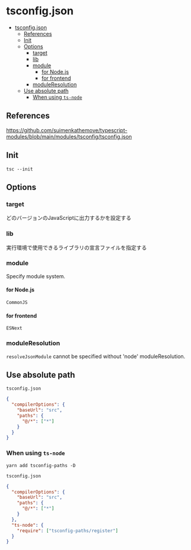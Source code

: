 # tsconfig.json

- [tsconfig.json](#tsconfigjson)
  - [References](#references)
  - [Init](#init)
  - [Options](#options)
    - [target](#target)
    - [lib](#lib)
    - [module](#module)
      - [for Node.js](#for-nodejs)
      - [for frontend](#for-frontend)
    - [moduleResolution](#moduleresolution)
  - [Use absolute path](#use-absolute-path)
    - [When using `ts-node`](#when-using-ts-node)

## References

<https://github.com/suimenkathemove/typescript-modules/blob/main/modules/tsconfig/tsconfig.json>

## Init

```shell
tsc --init
```

## Options

### target

どのバージョンのJavaScriptに出力するかを設定する

### lib

実行環境で使用できるライブラリの宣言ファイルを指定する

### module

Specify module system.

#### for Node.js

`CommonJS`

#### for frontend

`ESNext`

### moduleResolution

`resolveJsonModule` cannot be specified without 'node' moduleResolution.

## Use absolute path

`tsconfig.json`

```json
{
  "compilerOptions": {
    "baseUrl": "src",
    "paths": {
      "@/*": ["*"]
    }
  }
}
```

### When using `ts-node`

```shell
yarn add tsconfig-paths -D
```

`tsconfig.json`

```json
{
  "compilerOptions": {
    "baseUrl": "src",
    "paths": {
      "@/*": ["*"]
    }
  },
  "ts-node": {
    "require": ["tsconfig-paths/register"]
  }
}
```
